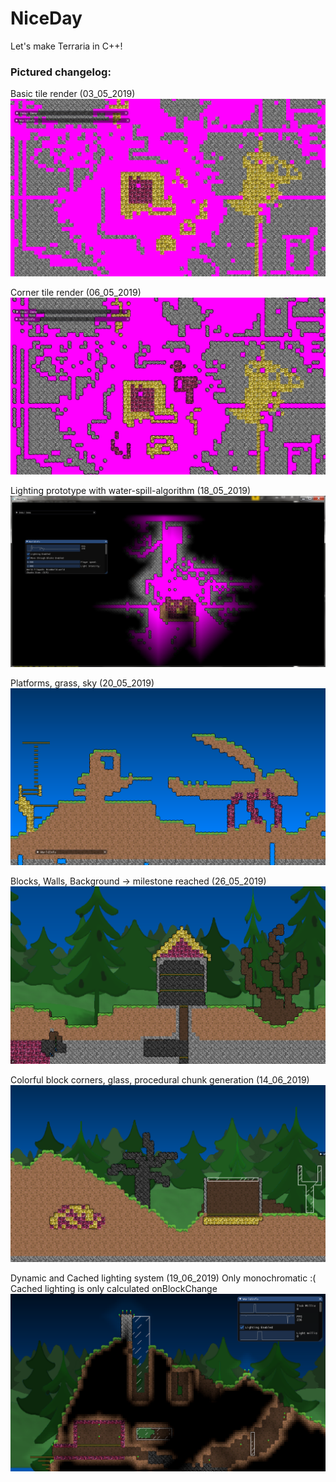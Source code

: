 # NiceDay

Let's make Terraria in C++!  
  
### Pictured changelog:

Basic tile render (03_05_2019)
![Alt text](screenshots/03_05_2019.png?raw=false "")

Corner tile render (06_05_2019)
![Alt text](screenshots/06_05_2019.png?raw=false "")

Lighting prototype with water-spill-algorithm (18_05_2019)
![Alt text](screenshots/18_05_2019.png?raw=false "")

Platforms, grass, sky (20_05_2019)
![Alt text](screenshots/20_05_2019.png?raw=false "")

Blocks, Walls, Background -> milestone reached (26_05_2019)
![Alt text](screenshots/26_05_2019.png?raw=false "")

Colorful block corners, glass, procedural chunk generation (14_06_2019)
![Alt text](screenshots/14_06_2019.png?raw=false "")

Dynamic and Cached lighting system (19_06_2019)
Only monochromatic :(
Cached lighting is only calculated onBlockChange
![Alt text](screenshots/19_06_2019.png?raw=false "")

